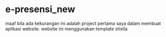 # e-presensi_new
maaf bila ada kekurangan ini adalah project pertama saya dalam membuat aplikasi website. website ini menggunakan template stistla

